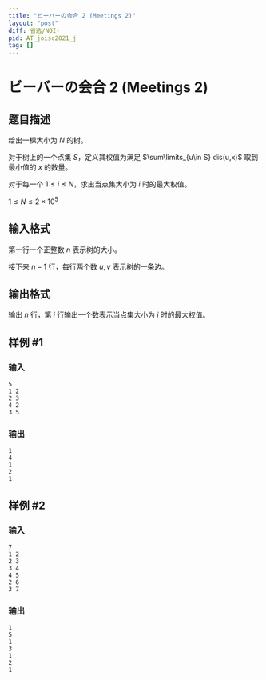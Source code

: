 ```yaml
---
title: "ビーバーの会合 2 (Meetings 2)"
layout: "post"
diff: 省选/NOI-
pid: AT_joisc2021_j
tag: []
---
```


# ビーバーの会合 2 (Meetings 2)

## 题目描述

给出一棵大小为 $N$ 的树。

对于树上的一个点集 $S$，定义其权值为满足 $\sum\limits_{u\in S} dis(u,x)$ 取到最小值的 $x$ 的数量。

对于每一个 $1\le i \le N$，求出当点集大小为 $i$ 时的最大权值。

$1\le N \le 2\times 10^5$

## 输入格式

第一行一个正整数 $n$ 表示树的大小。

接下来 $n-1$ 行，每行两个数 $u,v$ 表示树的一条边。

## 输出格式

输出 $n$ 行，第 $i$ 行输出一个数表示当点集大小为 $i$ 时的最大权值。

## 样例 #1

### 输入

```
5
1 2
2 3
4 2
3 5
```

### 输出

```
1
4
1
2
1
```

## 样例 #2

### 输入

```
7
1 2
2 3
3 4
4 5
2 6
3 7
```

### 输出

```
1
5
1
3
1
2
1
```

